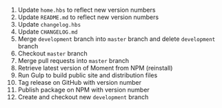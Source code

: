 1. Update `home.hbs` to reflect new version numbers
2. Update `README.md` to reflect new version numbers
3. Update `changelog.hbs`
4. Update `CHANGELOG.md`
5. Merge `development` branch into `master` branch and delete `development` branch
6. Checkout `master` branch
7. Merge pull requests into `master` branch
8. Retrieve latest version of Moment from NPM (reinstall)
9. Run Gulp to build public site and distribution files
10. Tag release on GitHub with version number
11. Publish package on NPM with version number
12. Create and checkout new `development` branch